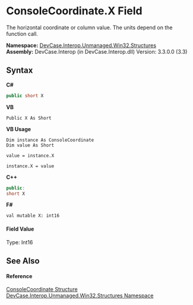 # ConsoleCoordinate.X Field
 

The horizontal coordinate or column value. The units depend on the function call.

**Namespace:**&nbsp;<a href="N_DevCase_Interop_Unmanaged_Win32_Structures">DevCase.Interop.Unmanaged.Win32.Structures</a><br />**Assembly:**&nbsp;DevCase.Interop (in DevCase.Interop.dll) Version: 3.3.0.0 (3.3)

## Syntax

**C#**<br />
``` C#
public short X
```

**VB**<br />
``` VB
Public X As Short
```

**VB Usage**<br />
``` VB Usage
Dim instance As ConsoleCoordinate
Dim value As Short

value = instance.X

instance.X = value
```

**C++**<br />
``` C++
public:
short X
```

**F#**<br />
``` F#
val mutable X: int16
```


#### Field Value
Type: Int16

## See Also


#### Reference
<a href="T_DevCase_Interop_Unmanaged_Win32_Structures_ConsoleCoordinate">ConsoleCoordinate Structure</a><br /><a href="N_DevCase_Interop_Unmanaged_Win32_Structures">DevCase.Interop.Unmanaged.Win32.Structures Namespace</a><br />